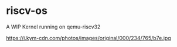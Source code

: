 # riscv-os

A WIP Kernel running on qemu-riscv32

https://i.kym-cdn.com/photos/images/original/000/234/765/b7e.jpg
